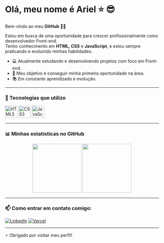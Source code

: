 # Olá, meu nome é Ariel ⭐ 😎

Bem-vindo ao meu **GitHub** 👨‍💻

Estou em busca de uma oportunidade para crescer profissionalmente como desenvolvedor Front-end.  
Tenho conhecimento em **HTML, CSS** e **JavaScript**, e estou sempre praticando e evoluindo minhas habilidades.

- 💻 Atualmente estudando e desenvolvendo projetos com foco em Front-end.
- 🚀 Meu objetivo é conseguir minha primeira oportunidade na área.
- 📚 Em constante aprendizado e evolução.

---

### 🚀 Tecnologias que utilizo

<p>
  <img src="https://cdn.jsdelivr.net/gh/devicons/devicon/icons/html5/html5-original.svg" width="40" alt="HTML5"/>
  <img src="https://cdn.jsdelivr.net/gh/devicons/devicon/icons/css3/css3-original.svg" width="40" alt="CSS3"/>
  <img src="https://cdn.jsdelivr.net/gh/devicons/devicon/icons/javascript/javascript-original.svg" width="40" alt="JavaScript"/>
</p>

---

### 📊 Minhas estatísticas no GitHub

<div align="center">
  <img height="160em" src="https://github-readme-stats.vercel.app/api?username=eorieeel&show_icons=true&theme=radical&include_all_commits=true&count_private=true"/>
  <img height="160em" src="https://github-readme-stats.vercel.app/api/top-langs/?username=eorieeel&layout=compact&langs_count=7&theme=radical"/>
</div>

---

### 📫 Como entrar em contato comigo:

[![LinkedIn](https://img.shields.io/badge/-LinkedIn-0A66C2?style=for-the-badge&logo=linkedin&logoColor=white)](https://www.linkedin.com/in/arielmendes07/) [![Vercel](https://img.shields.io/badge/-Portfólio-000?style=for-the-badge&logo=vercel&logoColor=white)](https://arielmendesdev.vercel.app/)


---

⭐ Obrigado por visitar meu perfil!
